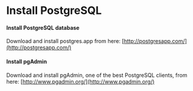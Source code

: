 # Install PostgreSQL

#### Install PostgreSQL database

Download and install postgres.app from here: [http://postgresapp.com/](http://postgresapp.com/)

#### Install pgAdmin

Download and install pgAdmin, one of the best PostgreSQL clients, from here: [http://www.pgadmin.org/](http://www.pgadmin.org/)
